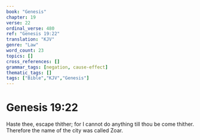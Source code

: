 ```yaml
---
book: "Genesis"
chapter: 19
verse: 22
ordinal_verse: 480
ref: "Genesis 19:22"
translation: "KJV"
genre: "Law"
word_count: 23
topics: []
cross_references: []
grammar_tags: [negation, cause-effect]
thematic_tags: []
tags: ["Bible","KJV","Genesis"]
---
```


# Genesis 19:22

Haste thee, escape thither; for I cannot do anything till thou be come thither. Therefore the name of the city was called Zoar.
